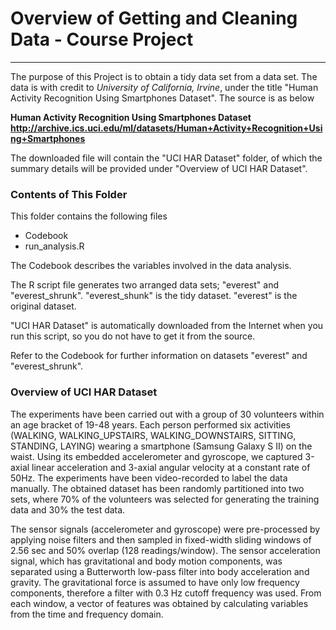 # Overview of Getting and Cleaning Data - Course Project #
____________________

The purpose of this Project is to obtain a tidy data set from a data set. The data is with credit to
*University of California, Irvine*, under the title "Human Activity Recognition Using Smartphones Dataset". The source is as below

**Human Activity Recognition Using Smartphones Dataset <http://archive.ics.uci.edu/ml/datasets/Human+Activity+Recognition+Using+Smartphones>**

The downloaded file will contain the "UCI HAR Dataset" folder, of which the summary details will be provided under "Overview of UCI HAR Dataset".

### Contents of This Folder

This folder contains the following files

- Codebook
- run_analysis.R

The Codebook describes the variables involved in the data analysis.

The R script file generates two arranged data sets; "everest" and "everest_shrunk". "everest_shunk" is the tidy dataset. "everest" is the original dataset.

"UCI HAR Dataset" is automatically downloaded from the Internet when you run this script, so you do not have to get it from the source.

Refer to the Codebook for further information on datasets "everest" and "everest\_shrunk".

### Overview of UCI HAR Dataset

The experiments have been carried out with a group of 30 volunteers within an age bracket of 19-48 years. Each person performed six activities (WALKING, WALKING_UPSTAIRS, WALKING_DOWNSTAIRS, SITTING, STANDING, LAYING) wearing a smartphone (Samsung Galaxy S II) on the waist. Using its embedded accelerometer and gyroscope, we captured 3-axial linear acceleration and 3-axial angular velocity at a constant rate of 50Hz. The experiments have been video-recorded to label the data manually. The obtained dataset has been randomly partitioned into two sets, where 70% of the volunteers was selected for generating the training data and 30% the test data. 

The sensor signals (accelerometer and gyroscope) were pre-processed by applying noise filters and then sampled in fixed-width sliding windows of 2.56 sec and 50% overlap (128 readings/window). The sensor acceleration signal, which has gravitational and body motion components, was separated using a Butterworth low-pass filter into body acceleration and gravity. The gravitational force is assumed to have only low frequency components, therefore a filter with 0.3 Hz cutoff frequency was used. From each window, a vector of features was obtained by calculating variables from the time and frequency domain.